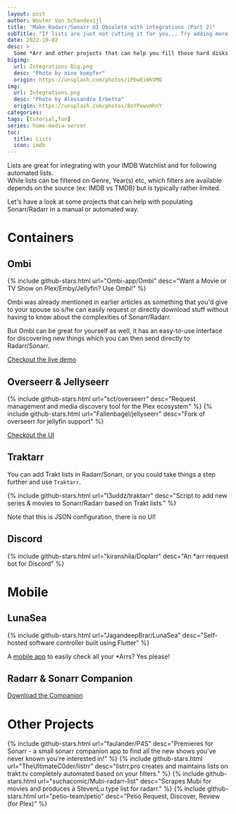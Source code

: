 ```yaml
---
layout: post
author: Wouter Van Schandevijl
title: "Make Radarr/Sonarr UI Obsolete with integrations (Part 2)"
subTitle: "If lists are just not cutting it for you... Try adding more containers?"
date: 2022-10-02
desc: >
  Some *Arr and other projects that can help you fill those hard disks without having to search for content yourself.
bigimg:
  url: Integrations-Big.png
  desc: "Photo by nine koepfer"
  origin: https://unsplash.com/photos/iPbwEiWkVMQ
img:
  url: Integrations.png
  desc: "Photo by Alessandro Erbetta"
  origin: https://unsplash.com/photos/8oYPewvmhnY
categories: 
tags: [tutorial,fun]
series: home-media-server
toc:
  title: Lists
  icon: imdb
---
```



Lists are great for integrating with your IMDB Watchlist and for following automated lists.  
While lists can be filtered on Genre, Year(s) etc, which filters are available depends on the
source (ex: IMDB vs TMDB) but is typically rather limited.

Let's have a look at some projects that can help with populating Sonarr/Radarr in a manual or automated way.

<!--more-->

# Containers


## Ombi

{% include github-stars.html url="Ombi-app/Ombi" desc="Want a Movie or TV Show on Plex/Emby/Jellyfin? Use Ombi!" %}

Ombi was already mentioned in earlier articles as something that you'd give to your spouse so s/he can easily request
or directly download stuff without having to know about the complexities of Sonarr/Radarr.

But Ombi can be great for yourself as well, it has an easy-to-use interface for discovering new things
which you can then send directly to Radarr/Sonarr.

[Checkout the live demo](https://ombi.io/)


## Overseerr & Jellyseerr


{% include github-stars.html url="sct/overseerr" desc="Request management and media discovery tool for the Plex ecosystem" %}
{% include github-stars.html url="Fallenbagel/jellyseerr" desc="Fork of overseerr for jellyfin support" %}

[Checkout the UI](https://overseerr.dev/)


## Traktarr

You can add Trakt lists in Radarr/Sonarr, or you could take things a step further and use `Traktarr`.

{% include github-stars.html url="l3uddz/traktarr" desc="Script to add new series & movies to Sonarr/Radarr based on Trakt lists." %}

Note that this is JSON configuration, there is no UI!


## Discord

{% include github-stars.html url="kiranshila/Doplarr" desc="An *arr request bot for Discord" %}



# Mobile

## LunaSea

{% include github-stars.html url="JagandeepBrar/LunaSea" desc="Self-hosted software controller built using Flutter" %}

A [mobile app](https://www.lunasea.app) to easily check all your *Arrs? Yes please!



## Radarr & Sonarr Companion

[Download the Companion](https://play.google.com/store/apps/details?id=easy.radarr)



# Other Projects

{% include github-stars.html url="faulander/P4S" desc="Premieres for Sonarr - a small sonarr companion app to find all the new shows you've never known you're interested in!" %}
{% include github-stars.html url="TheUltimateC0der/listrr" desc="listrr.pro creates and maintains lists on trakt.tv completely automated based on your filters." %}
{% include github-stars.html url="suchacomic/Mubi-radarr-list" desc="Scrapes Mubi for movies and produces a StevenLu type list for radarr." %}
{% include github-stars.html url="petio-team/petio" desc="Petio Request, Discover, Review (for Plex)" %}
